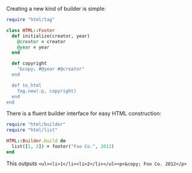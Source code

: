 Creating a new kind of builder is simple:

```ruby
require "html/tag"

class HTML::Footer
  def initialize(creator, year)
    @creator = creator
    @year = year
  end

  def copyright
    "&copy; #@year #@creator"
  end

  def to_html
    Tag.new(:p, copyright)
  end
end
```

There is a fluent builder interface for easy HTML construction:

```ruby
require "html/builder"
require "html/list"

HTML::Builder.build do
  list([1, 2]) + footer("Foo Co.", 2012)
end
```

This outputs `<ul><li>1</li><li>2</li></ul><p>&copy; Foo Co. 2012</p>`
